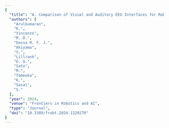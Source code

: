 ```yaml
---
{
  "title": "A. Comparison of Visual and Auditory EEG Interfaces for Robot Multi-stage Task Control",
  "authors": [
    "Arulkumaran",
    "K.",
    "Vincenzo",
    "M. D.",
    "Dossa R. F. J.",
    "Akiyama",
    "S.",
    "Lillrank",
    "D. O.",
    "Sato",
    "M.",
    "Tomeoka",
    "K.",
    "Sasai",
    "S."
  ],
  "year": 2024,
  "venue": "Frontiers in Robotics and AI",
  "type": "Journal",
  "doi": "10.3389/frobt.2024.1329270"
}
---
```

